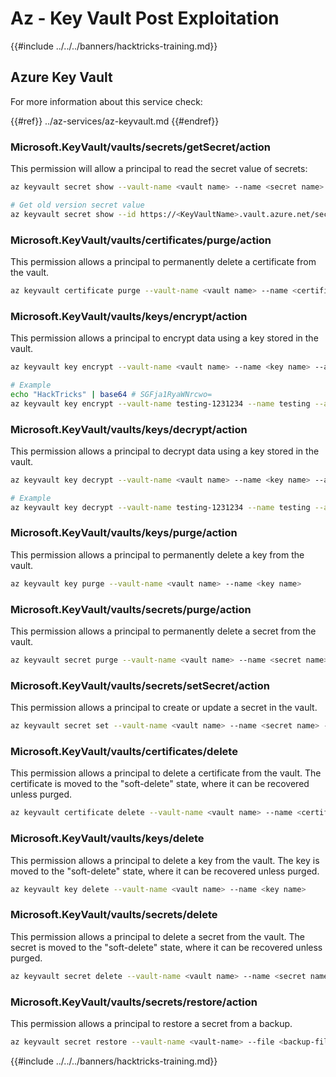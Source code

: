 # Az - Key Vault Post Exploitation

{{#include ../../../banners/hacktricks-training.md}}

## Azure Key Vault

For more information about this service check:

{{#ref}}
../az-services/az-keyvault.md
{{#endref}}

### Microsoft.KeyVault/vaults/secrets/getSecret/action

This permission will allow a principal to read the secret value of secrets:

```bash
az keyvault secret show --vault-name <vault name> --name <secret name>

# Get old version secret value
az keyvault secret show --id https://<KeyVaultName>.vault.azure.net/secrets/<KeyVaultName>/<idOldVersion>
```

### **Microsoft.KeyVault/vaults/certificates/purge/action**

This permission allows a principal to permanently delete a certificate from the vault.

```bash
az keyvault certificate purge --vault-name <vault name> --name <certificate name>
```

### **Microsoft.KeyVault/vaults/keys/encrypt/action**

This permission allows a principal to encrypt data using a key stored in the vault.

```bash
az keyvault key encrypt --vault-name <vault name> --name <key name> --algorithm <algorithm> --value <value>

# Example
echo "HackTricks" | base64 # SGFja1RyaWNrcwo=
az keyvault key encrypt --vault-name testing-1231234 --name testing --algorithm RSA-OAEP-256 --value SGFja1RyaWNrcwo=
```

### **Microsoft.KeyVault/vaults/keys/decrypt/action**

This permission allows a principal to decrypt data using a key stored in the vault.

```bash
az keyvault key decrypt --vault-name <vault name> --name <key name> --algorithm <algorithm> --value <value>

# Example
az keyvault key decrypt --vault-name testing-1231234 --name testing --algorithm RSA-OAEP-256 --value "ISZ+7dNcDJXLPR5MkdjNvGbtYK3a6Rg0ph/+3g1IoUrCwXnF791xSF0O4rcdVyyBnKRu0cbucqQ/+0fk2QyAZP/aWo/gaxUH55pubS8Zjyw/tBhC5BRJiCtFX4tzUtgTjg8lv3S4SXpYUPxev9t/9UwUixUlJoqu0BgQoXQhyhP7PfgAGsxayyqxQ8EMdkx9DIR/t9jSjv+6q8GW9NFQjOh70FCjEOpYKy9pEGdLtPTrirp3fZXgkYfIIV77TXuHHdR9Z9GG/6ge7xc9XT6X9ciE7nIXNMQGGVCcu3JAn9BZolb3uL7PBCEq+k2rH4tY0jwkxinM45tg38Re2D6CEA==" # This is the result from the previous encryption
```

### **Microsoft.KeyVault/vaults/keys/purge/action**

This permission allows a principal to permanently delete a key from the vault.

```bash
az keyvault key purge --vault-name <vault name> --name <key name>
```

### **Microsoft.KeyVault/vaults/secrets/purge/action**

This permission allows a principal to permanently delete a secret from the vault.

```bash
az keyvault secret purge --vault-name <vault name> --name <secret name>
```

### **Microsoft.KeyVault/vaults/secrets/setSecret/action**

This permission allows a principal to create or update a secret in the vault.

```bash
az keyvault secret set --vault-name <vault name> --name <secret name> --value <secret value>
```

### **Microsoft.KeyVault/vaults/certificates/delete**

This permission allows a principal to delete a certificate from the vault. The certificate is moved to the "soft-delete" state, where it can be recovered unless purged.

```bash
az keyvault certificate delete --vault-name <vault name> --name <certificate name>
```

### **Microsoft.KeyVault/vaults/keys/delete**

This permission allows a principal to delete a key from the vault. The key is moved to the "soft-delete" state, where it can be recovered unless purged.

```bash
az keyvault key delete --vault-name <vault name> --name <key name>
```

### **Microsoft.KeyVault/vaults/secrets/delete**

This permission allows a principal to delete a secret from the vault. The secret is moved to the "soft-delete" state, where it can be recovered unless purged.

```bash
az keyvault secret delete --vault-name <vault name> --name <secret name>
```

### Microsoft.KeyVault/vaults/secrets/restore/action

This permission allows a principal to restore a secret from a backup.

```bash
az keyvault secret restore --vault-name <vault-name> --file <backup-file-path>
```

{{#include ../../../banners/hacktricks-training.md}}



